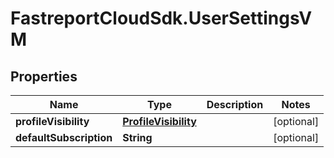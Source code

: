 # FastreportCloudSdk.UserSettingsVM

## Properties

Name | Type | Description | Notes
------------ | ------------- | ------------- | -------------
**profileVisibility** | [**ProfileVisibility**](ProfileVisibility.md) |  | [optional] 
**defaultSubscription** | **String** |  | [optional] 


